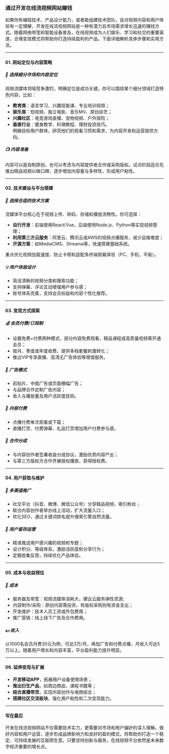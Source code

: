 ### 通过开发在线流视频网站赚钱

如果你有编程技术、产品设计能力，或者能组建技术团队，且对视频内容和用户体验有一定理解，开发在线流视频网站是一种有潜力且市场需求增长迅速的赚钱方式。随着网络带宽和智能设备普及，在线视频成为人们娱乐、学习和社交的重要渠道，合理变现模式将帮助你打造持续盈利的产品。下面详细解析具体步骤和实用方法。

***

#### 01. 网站定位与内容策略  
##### 🎯 选择细分市场和内容定位  
视频流媒体领域竞争激烈，明确定位是成功关键。你可以围绕某个细分领域打造特色内容，比如：  
* **教育类**：语言学习、兴趣技能课、专业培训视频；  
* **娱乐类**：短视频、独立电影、音乐MV、原创综艺；  
* **兴趣社区**：电竞游戏直播、宠物视频、户外探险；  
* **垂直行业**：健身教学、料理教程、理财投资技巧。  
明确目标用户群体，研究他们的观看习惯和需求，为内容开发和运营提供方向。

##### 📺 内容准备  
内容可以是自制原创，也可以考虑与内容提供者合作或采购版权。试点阶段适合先推出精品视频以做口碑，逐步增加内容量与多样性，形成用户粘性。

***

#### 02. 技术建设与平台搭建  
##### 🔧 选择合适的技术方案  
流媒体平台核心在于视频上传、转码、存储和播放流畅性。你可选择：  
* **自行开发**：前端使用React/Vue，后端使用Node.js、Python等实现视频管理；  
* **利用第三方云服务**：阿里云、腾讯云或AWS的视频点播服务，减少运维难度；  
* **开源方案**：如MediaCMS、Streama等，快速搭建基础系统。  

重点优化视频加载速度、防止卡顿和适配多终端观看体验（PC、手机、平板）。

##### 💡 用户体验设计  
- 简洁清晰的视频分类和搜索功能；  
- 支持弹幕、评论互动增强用户参与感；  
- 账号体系完善，支持会员权益和内容个性化推荐。

***

#### 03. 变现方式探索  
##### 💰 会员付费/订阅制  
- 设置免费+付费两种模式，部分内容免费观看，精品课程或高质量视频需开通会员；  
- 按月、季度或年度收费，提供多档套餐刺激转化；  
- 推出VIP专享直播、高清无广告体验等增值服务。

##### 🛒 广告模式  
- 前贴片、中插广告或页面横幅广告；  
- 与品牌合作定制广告内容；  
- 收入与播放量及用户活跃度挂钩。

##### 🎥 内容付费  
- 点播付费单次观看或下载；  
- 直播打赏、付费弹幕、礼品打赏增加用户付费参与感。

##### 🤝 合作分成  
- 与内容创作者签署收益分成协议，激励优质内容产出；  
- 与第三方版权方合作开展授权播放，获得授权费。

***

#### 04. 用户获取与维护  
##### 📢 多渠道推广  
- 社交平台（抖音、微博、微信公众号）分享精品视频，吸引粉丝；  
- 联合内容创作者举办线上活动，扩大流量入口；  
- 优化SEO，通过关键词排名提升搜索引擎自然流量。

##### 🔄 用户留存运营  
- 精准推送用户感兴趣的视频和专题；  
- 设计积分、等级体系，激励活跃度和分享行为；  
- 定期收集反馈，持续优化产品体验。

***

#### 05. 成本与收益预估  
##### 💸 成本  
* 服务器及带宽：视频流媒体消耗大，建议云服务弹性资源;  
* 内容制作/采购：原创内容需投资，有版权采购则有资金支出；  
* 开发维护：技术人员工资或外包费用；  
* 推广营销：线上线下广告及合作费用。

##### 💵 收入  
以1000名会员月费30元为例，可达3万/月，再加广告和付费点播，月收入可达5万以上。随着用户增长和内容丰富，平台盈利能力提升明显。

***

#### 06. 延伸变现与扩展  
* **开发移动APP**，拓展用户设备使用场景；  
* **推出衍生产品**，如周边商品、课程书籍等；  
* **结合直播带货**，实现内容创作与电商结合；  
* **搭建社区交流板块**，强化用户粘性和二次变现能力。

***

#### 写在最后  
开发在线流视频网站不仅需要技术实力，更需要对市场和用户偏好的深入理解。做好内容和用户运营，逐步形成品牌影响力和良好的盈利模式，将帮助你打造一个稳定、可持续发展的互联网生意。只要坚持创新与服务，在线视频平台依然是未来数字经济重要的增长点。